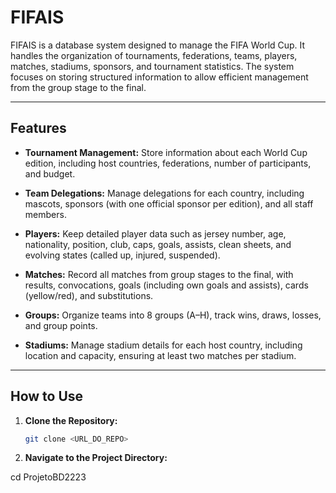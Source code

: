 # **FIFAIS**

FIFAIS is a database system designed to manage the FIFA World Cup. It handles the organization of tournaments, federations, teams, players, matches, stadiums, sponsors, and tournament statistics. The system focuses on storing structured information to allow efficient management from the group stage to the final.

---

## **Features**

- **Tournament Management:** Store information about each World Cup edition, including host countries, federations, number of participants, and budget.  

- **Team Delegations:** Manage delegations for each country, including mascots, sponsors (with one official sponsor per edition), and all staff members.  

- **Players:** Keep detailed player data such as jersey number, age, nationality, position, club, caps, goals, assists, clean sheets, and evolving states (called up, injured, suspended).  

- **Matches:** Record all matches from group stages to the final, with results, convocations, goals (including own goals and assists), cards (yellow/red), and substitutions.  

- **Groups:** Organize teams into 8 groups (A–H), track wins, draws, losses, and group points.  

- **Stadiums:** Manage stadium details for each host country, including location and capacity, ensuring at least two matches per stadium.  

---

## **How to Use**

1. **Clone the Repository:**  
   ```bash
   git clone <URL_DO_REPO>

2. **Navigate to the Project Directory:**

cd ProjetoBD2223
